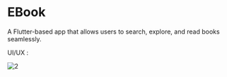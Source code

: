 # EBook

A Flutter-based app that allows users to search, explore, and read books seamlessly.

UI/UX :

![2](https://github.com/user-attachments/assets/470ca189-199b-4b1f-abf9-faaf8e790f05)




